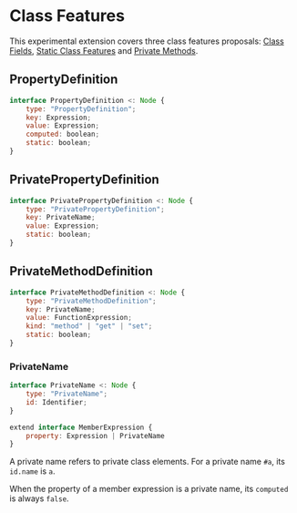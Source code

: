 
# Class Features

This experimental extension covers three class features proposals: 
[Class Fields], [Static Class Features] and [Private Methods].

## PropertyDefinition

```js
interface PropertyDefinition <: Node {
    type: "PropertyDefinition";
    key: Expression;
    value: Expression;
    computed: boolean;
    static: boolean;
}
```

## PrivatePropertyDefinition

```js
interface PrivatePropertyDefinition <: Node {
    type: "PrivatePropertyDefinition";
    key: PrivateName;
    value: Expression;
    static: boolean;
}
```

## PrivateMethodDefinition

```js
interface PrivateMethodDefinition <: Node {
    type: "PrivateMethodDefinition";
    key: PrivateName;
    value: FunctionExpression;
    kind: "method" | "get" | "set";
    static: boolean;
}
```

### PrivateName

```js
interface PrivateName <: Node {
    type: "PrivateName";
    id: Identifier;
}

extend interface MemberExpression {
    property: Expression | PrivateName
}
```

A private name refers to private class elements. For a private name `#a`, its `id.name` is `a`.

When the property of a member expression is a private name, its `computed` is always `false`.

[Class Fields]: https://github.com/tc39/proposal-class-fields
[Static Class Features]: https://github.com/tc39/proposal-static-class-features/
[Private Methods]: https://github.com/tc39/proposal-private-methods